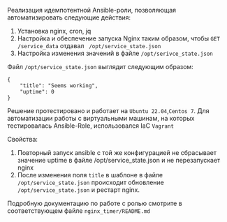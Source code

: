 Реализация идемпотентной Ansible-роли, позволяющая автоматизировать следующие действия:

1. Установка nginx, cron, jq
2. Настройка и обеспечение запуска Nginx  таким образом, чтобы `GET /service_data` отдавал ` /opt/service_state.json`
3. Настройка изменения значений в файле `/opt/serivce_state.json`

Файл `/opt/service_state.json` выглядит следующим образом: 
```
{  
	"title": "Seems working",  
	"uptime": 0  
}
```

Решение протестировано и работает на `Ubuntu 22.04`,`Centos 7`. Для автоматизации работы с виртуальными машинам, на которых тестировалась Ansible-Role, использовался IaC `Vagrant`

Свойства: 
1. Повторный запуск ansible с той же конфигурацией не сбрасывает значение uptime в файле /opt/service_state.json и не перезапускает nginx
2. После изменения поля `title` в шаблоне в файле `/opt/service_state.json`  происходит обновление `/opt/service_state.json` и рестарт nginx. 

Подробную документацию по работе с ролью смотрите в соответствующем файле `nginx_timer/README.md`
